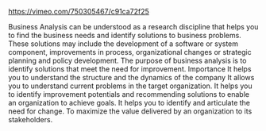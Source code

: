 https://vimeo.com/750305467/c91ca72f25


Business Analysis can be understood as a research discipline that helps you to find the business needs and identify solutions to business problems. These solutions may include the development of a software or system component, improvements in process, organizational changes or strategic planning and policy development. The purpose of business analysis is to identify solutions that meet the need for improvement.
Importance 
It helps you to understand the structure and the dynamics of the company
It allows you to understand current problems in the target organization.
It helps you to identify improvement potentials and recommending solutions to enable an organization to achieve goals.
It helps you to identify and articulate the need for change.
To maximize the value delivered by an organization to its stakeholders.
